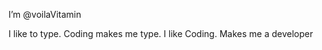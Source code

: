 I’m @voilaVitamin

I like to type. 
Coding makes me type. 
I like Coding. 
Makes me a developer

<!---
voilaVitamin/voilaVitamin is a ✨ special ✨ repository because its `README.md` (this file) appears on your GitHub profile.
You can click the Preview link to take a look at your changes.
--->
